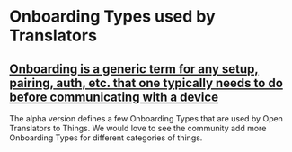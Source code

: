 # Onboarding Types used by Translators
## [Onboarding is a generic term for any setup, pairing, auth, etc. that one typically needs to do before communicating with a device](node/README.md)
The alpha version defines a few Onboarding Types that are used by Open Translators to Things. We would love to see the community add more Onboarding Types for different categories of things.
